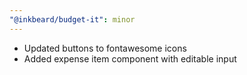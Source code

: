```yaml
---
"@inkbeard/budget-it": minor
---
```


- Updated buttons to fontawesome icons
- Added expense item component with editable input
